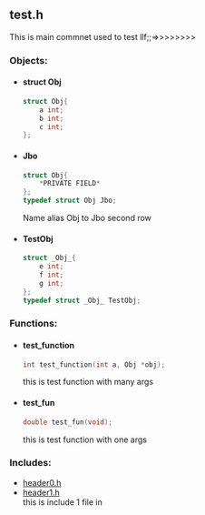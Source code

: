 ## test.h
This is main commnet
used to test
llf;;=>>>>>>>>

### **Objects:**
* #### **struct Obj**
	```c
	struct Obj{
		a int;
		b int;
		c int;
	};
	```
* #### **Jbo**
	```c
	struct Obj{
		*PRIVATE FIELD*
	};
	typedef struct Obj Jbo;
	```

	Name alias Obj to Jbo second row
* #### **TestObj**
	```c
	struct _Obj_{
		e int;
		f int;
		g int;
	};
	typedef struct _Obj_ TestObj;
	```

### **Functions:**
* #### **test_function**
	```c
	int test_function(int a, Obj *obj);
	```

	this is test function with many args
* #### **test_fun**
	```c
	double test_fun(void);
	```

	this is test function with one args

### **Includes:**
* [header0.h](#)
* [header1.h](#)\
	this is include 1 file in